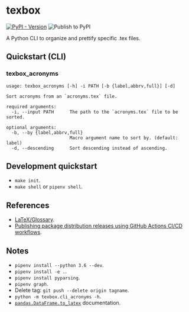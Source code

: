 # texbox

[![PyPI - Version](https://img.shields.io/pypi/v/texbox)](https://pypi.org/project/texbox/)
![Publish to PyPI](https://github.com/joaopalmeiro/texbox/workflows/Publish%20to%20PyPI/badge.svg)

A Python CLI to organize and prettify specific .tex files.

## Quickstart (CLI)

### texbox_acronyms

```text
usage: texbox_acronyms [-h] -i PATH [-b {label,abbrv,full}] [-d]

Sort acronyms from an `acronyms.tex` file.

required arguments:
  -i, --input PATH      The path to the `acronyms.tex` file to be sorted.

optional arguments:
  -b, --by {label,abbrv,full}
                        Macro argument name to sort by. (default: label)
  -d, --descending      Sort descending instead of ascending.
```

## Development quickstart

- `make init`.
- `make shell` or `pipenv shell`.

## References

- [LaTeX/Glossary](https://en.wikibooks.org/wiki/LaTeX/Glossary).
- [Publishing package distribution releases using GitHub Actions CI/CD workflows](https://packaging.python.org/guides/publishing-package-distribution-releases-using-github-actions-ci-cd-workflows/).

## Notes

- `pipenv install --python 3.6 --dev`.
- `pipenv install -e .`.
- `pipenv install pyparsing`.
- `pipenv graph`.
- Delete tag: `git push --delete origin tagname`.
- `python -m texbox.cli_acronyms -h`.
- [`pandas.DataFrame.to_latex`](https://pandas.pydata.org/pandas-docs/stable/reference/api/pandas.DataFrame.to_latex.html) documentation.
